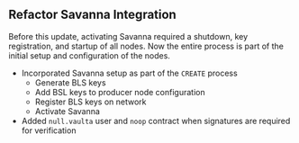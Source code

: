 ## Refactor Savanna Integration 
Before this update, activating Savanna required a shutdown, key registration, and startup of all nodes. Now the entire process is part of the initial setup and configuration of the nodes.
- Incorporated Savanna setup as part of the `CREATE` process
   - Generate BLS keys
   - Add BSL keys to producer node configuration 
   - Register BLS keys on network
   - Activate Savanna 
- Added `null.vaulta` user and `noop` contract when signatures are required for verification 
